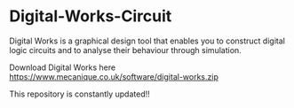 # Digital-Works-Circuit


Digital Works is a graphical design tool that enables you to construct digital logic circuits and to analyse their behaviour through simulation.

Download Digital Works here https://www.mecanique.co.uk/software/digital-works.zip




This repository is constantly updated!!
